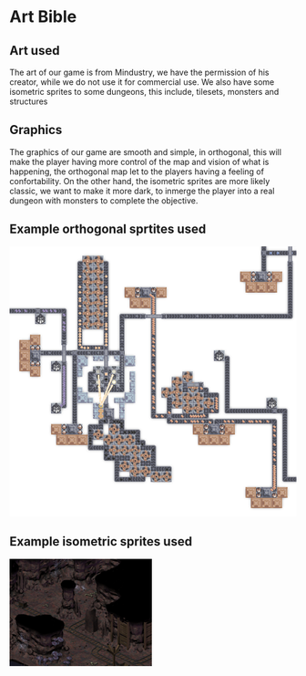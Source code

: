 # Art Bible


## Art used 

The art of our game is from Mindustry, we have the permission of his creator, while we do not use it for commercial use.
We also have some isometric sprites to some dungeons, this include, tilesets, monsters and structures

## Graphics

The graphics of our game are smooth and simple, in orthogonal, this will make the player having more control of the map and vision of what is happening,
the orthogonal map let to the players having a feeling of confortability.
On the other hand, the isometric sprites are more likely classic, we want to make it more dark, to inmerge the player into a real dungeon with monsters to complete the objective.

## Example orthogonal sprtites used

![](https://github.com/LordUnicorn31/Kujo-Studios/blob/master/Docs/Design/mindustry.png)

## Example isometric sprites used

![](https://github.com/LordUnicorn31/Kujo-Studios/blob/master/Docs/Design/caves_preview_small.png)
